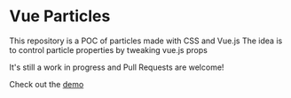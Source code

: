 # Vue Particles

This repository is a POC of particles made with CSS and Vue.js
The idea is to control particle properties by tweaking vue.js props

It's still a work in progress and Pull Requests are welcome!

Check out the [demo](vue-css-particles.netlify.com)
